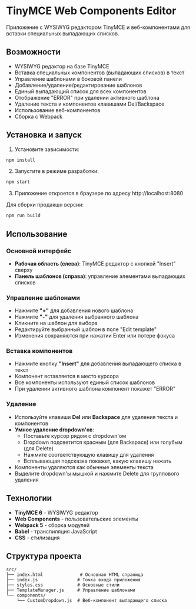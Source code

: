 # TinyMCE Web Components Editor

Приложение с WYSIWYG редактором TinyMCE и веб-компонентами для вставки специальных выпадающих списков.

## Возможности

-  WYSIWYG редактор на базе TinyMCE
-  Вставка специальных компонентов (выпадающих списков) в текст
-  Управление шаблонами в боковой панели
-  Добавление/удаление/редактирование шаблонов
-  Единый выпадающий список для всех компонентов
-  Отображение "ERROR" при удалении активного шаблона
-  Удаление текста и компонентов клавишами Del/Backspace
-  Использование веб-компонентов
-  Сборка с Webpack

## Установка и запуск

1. Установите зависимости:
```bash
npm install
```

2. Запустите в режиме разработки:
```bash
npm start
```

3. Приложение откроется в браузере по адресу http://localhost:8080

Для сборки продакшн версии:
```bash
npm run build
```

## Использование

### Основной интерфейс
- **Рабочая область (слева)**: TinyMCE редактор с кнопкой "Insert" сверху
- **Панель шаблонов (справа)**: управление элементами выпадающих списков

### Управление шаблонами
- Нажмите **"+"** для добавления нового шаблона
- Нажмите **"-"** для удаления выбранного шаблона  
- Кликните на шаблон для выбора
- Редактируйте выбранный шаблон в поле "Edit template"
- Изменения сохраняются при нажатии Enter или потере фокуса

### Вставка компонентов
- Нажмите кнопку **"Insert"** для добавления выпадающего списка в текст
- Компонент вставляется в место курсора
- Все компоненты используют единый список шаблонов
- При удалении активного шаблона компонент покажет "ERROR"

### Удаление
- Используйте клавиши **Del** или **Backspace** для удаления текста и компонентов
- **Умное удаление dropdown'ов**:
  - Поставьте курсор рядом с dropdown'ом
  - Dropdown подсветится красным (для Backspace) или голубым (для Delete)
  - Нажмите соответствующую клавишу для удаления
  - Всплывающая подсказка покажет, какую клавишу нажать
- Компоненты удаляются как обычные элементы текста
- Выделите dropdown'ы мышкой и нажмите Delete для группового удаления

## Технологии

- **TinyMCE 6** - WYSIWYG редактор
- **Web Components** - пользовательские элементы
- **Webpack 5** - сборка модулей
- **Babel** - транспиляция JavaScript
- **CSS** - стилизация

## Структура проекта

```
src/
├── index.html              # Основная HTML страница
├── index.js               # Точка входа приложения
├── styles.css             # Основные стили
├── TemplateManager.js     # Управление шаблонами
└── components/
    └── CustomDropdown.js  # Веб-компонент выпадающего списка
```

